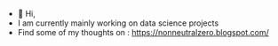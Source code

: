 - 👋 Hi, 
- I am currently mainly working on data science projects
- Find some of my thoughts on : https://nonneutralzero.blogspot.com/
